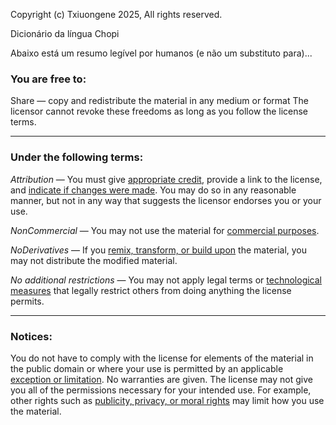 Copyright (c) Txiuongene 2025, All rights reserved.

Dicionário da língua Chopi

Abaixo está um resumo legível por humanos (e não um substituto para)...

### You are free to:

Share — copy and redistribute the material in any medium or format The licensor
cannot revoke these freedoms as long as you follow the license terms.

---

### Under the following terms:

_Attribution_ — You must give
[appropriate credit](https://wiki.creativecommons.org/wiki/License_Versions#Detailed_attribution_comparison_chart),
provide a link to the license, and
[indicate if changes were made](https://wiki.creativecommons.org/wiki/License_Versions#Modifications_and_adaptations_must_be_marked_as_such).
You may do so in any reasonable manner, but not in any way that suggests the
licensor endorses you or your use.

_NonCommercial_ — You may not use the material for
[commercial purposes](https://creativecommons.org/faq/#Does_my_use_violate_the_NonCommercial_clause_of_the_licenses.3F).

_NoDerivatives_ — If you
[remix, transform, or build upon](https://creativecommons.org/faq/#When_is_my_use_considered_an_adaptation.3F)
the material, you may not distribute the modified material.

_No additional restrictions_ — You may not apply legal terms or
[technological measures](https://wiki.creativecommons.org/wiki/License_Versions#Application_of_effective_technological_measures_by_users_of_CC-licensed_works_prohibited)
that legally restrict others from doing anything the license permits.

---

### Notices:

You do not have to comply with the license for elements of the material in the
public domain or where your use is permitted by an applicable
[exception or limitation](https://creativecommons.org/faq/#Do_Creative_Commons_licenses_affect_exceptions_and_limitations_to_copyright.2C_such_as_fair_dealing_and_fair_use.3F).
No warranties are given. The license may not give you all of the permissions
necessary for your intended use. For example, other rights such as
[publicity, privacy, or moral rights](https://wiki.creativecommons.org/wiki/Considerations_for_licensors_and_licensees)
may limit how you use the material.
